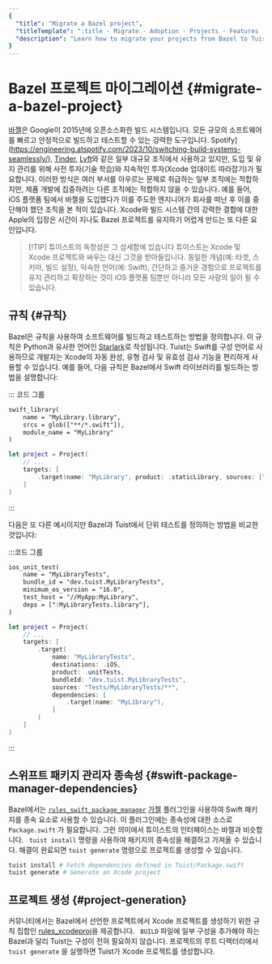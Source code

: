 ```yaml
---
{
  "title": "Migrate a Bazel project",
  "titleTemplate": ":title · Migrate · Adoption · Projects · Features · Guides · Tuist",
  "description": "Learn how to migrate your projects from Bazel to Tuist."
}
---
```

# Bazel 프로젝트 마이그레이션 {#migrate-a-bazel-project}

[바젤](https://bazel.build)은 Google이 2015년에 오픈소스화한 빌드 시스템입니다. 모든 규모의 소프트웨어를 빠르고
안정적으로 빌드하고 테스트할 수 있는 강력한 도구입니다.
Spotify](https://engineering.atspotify.com/2023/10/switching-build-systems-seamlessly/),
[Tinder](https://medium.com/tinder/bazel-hermetic-toolchain-and-tooling-migration-c244dc0d3ae),
[Lyft](https://semaphoreci.com/blog/keith-smiley-bazel)와 같은 일부 대규모 조직에서 사용하고
있지만, 도입 및 유지 관리를 위해 사전 투자(기술 학습)와 지속적인 투자(Xcode 업데이트 따라잡기)가 필요합니다. 이러한 방식은 여러
부서를 아우르는 문제로 취급하는 일부 조직에는 적합하지만, 제품 개발에 집중하려는 다른 조직에는 적합하지 않을 수 있습니다. 예를 들어, iOS
플랫폼 팀에서 바젤을 도입했다가 이를 주도한 엔지니어가 회사를 떠난 후 이를 중단해야 했던 조직을 본 적이 있습니다. Xcode와 빌드 시스템
간의 강력한 결합에 대한 Apple의 입장은 시간이 지나도 Bazel 프로젝트를 유지하기 어렵게 만드는 또 다른 요인입니다.

> [!TIP] 튜이스트의 독창성은 그 섬세함에 있습니다 튜이스트는 Xcode 및 Xcode 프로젝트와 싸우는 대신 그것을 받아들입니다. 동일한
> 개념(예: 타겟, 스키마, 빌드 설정), 익숙한 언어(예: Swift), 간단하고 즐거운 경험으로 프로젝트를 유지 관리하고 확장하는 것이
> iOS 플랫폼 팀뿐만 아니라 모든 사람의 일이 될 수 있습니다.

## 규칙 {#규칙}

Bazel은 규칙을 사용하여 소프트웨어를 빌드하고 테스트하는 방법을 정의합니다. 이 규칙은 Python과 유사한 언어인
[Starlark](https://github.com/bazelbuild/starlark)로 작성됩니다. Tuist는 Swift를 구성 언어로
사용하므로 개발자는 Xcode의 자동 완성, 유형 검사 및 유효성 검사 기능을 편리하게 사용할 수 있습니다. 예를 들어, 다음 규칙은
Bazel에서 Swift 라이브러리를 빌드하는 방법을 설명합니다:

::: 코드 그룹
```txt [BUILD (Bazel)]
swift_library(
    name = "MyLibrary.library",
    srcs = glob(["**/*.swift"]),
    module_name = "MyLibrary"
)
```

```swift [Project.swift (Tuist)]
let project = Project(
    // ...
    targets: [
        .target(name: "MyLibrary", product: .staticLibrary, sources: ["**/*.swift"])
    ]
)
```
:::

다음은 또 다른 예시이지만 Bazel과 Tuist에서 단위 테스트를 정의하는 방법을 비교한 것입니다:

:::코드 그룹
```txt [BUILD (Bazel)]
ios_unit_test(
    name = "MyLibraryTests",
    bundle_id = "dev.tuist.MyLibraryTests",
    minimum_os_version = "16.0",
    test_host = "//MyApp:MyLibrary",
    deps = [":MyLibraryTests.library"],
)

```
```swift [Project.swift (Tuist)]
let project = Project(
    // ...
    targets: [
        .target(
            name: "MyLibraryTests",
            destinations: .iOS,
            product: .unitTests,
            bundleId: "dev.tuist.MyLibraryTests",
            sources: "Tests/MyLibraryTests/**",
            dependencies: [
                .target(name: "MyLibrary"),
            ]
        )
    ]
)
```
:::


## 스위프트 패키지 관리자 종속성 {#swift-package-manager-dependencies}

Bazel에서는
[`rules_swift_package_manager`](https://github.com/cgrindel/rules_swift_package_manager)
[가젤](https://github.com/bazelbuild/bazel-gazelle/blob/master/extend.md) 플러그인을
사용하여 Swift 패키지를 종속 요소로 사용할 수 있습니다. 이 플러그인에는 종속성에 대한 소스로 `Package.swift` 가 필요합니다.
그런 의미에서 튜이스트의 인터페이스는 바젤과 비슷합니다. ` tuist install` 명령을 사용하여 패키지의 종속성을 해결하고 가져올 수
있습니다. 해결이 완료되면 `tuist generate` 명령으로 프로젝트를 생성할 수 있습니다.

```bash
tuist install # Fetch dependencies defined in Tuist/Package.swift
tuist generate # Generate an Xcode project
```

## 프로젝트 생성 {#project-generation}

커뮤니티에서는 Bazel에서 선언한 프로젝트에서 Xcode 프로젝트를 생성하기 위한 규칙 집합인
[rules_xcodeproj](https://github.com/MobileNativeFoundation/rules_xcodeproj)을
제공합니다. ` BUILD` 파일에 일부 구성을 추가해야 하는 Bazel과 달리 Tuist는 구성이 전혀 필요하지 않습니다. 프로젝트의 루트
디렉터리에서 `tuist generate` 을 실행하면 Tuist가 Xcode 프로젝트를 생성합니다.
